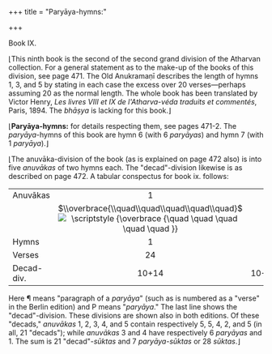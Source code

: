 +++
title = "Paryāya-hymns:"

+++




Book IX.

⌊This ninth book is the second of the second grand division of the
Atharvan collection. For a general statement as to the make-up of the
books of this division, see page 471. The Old Anukramaṇī describes the
length of hymns 1, 3, and 5 by stating in each case the excess over 20
verses—perhaps assuming 20 as the normal length. The whole book has been
translated by Victor Henry, *Les livres VIII et IX de l'Atharva-véda
traduits et commentés*, Paris, 1894. The *bhāṣya* is lacking for this
book.⌋

⌊**Paryāya-hymns:** for details respecting them, see pages 471-2. The
*paryāya*-hymns of this book are hymn 6 (with 6 *paryāyas*) and hymn 7
(with 1 *paryāya*).⌋

⌊The anuvāka-division of the book (as is explained on page 472 also) is
into five *anuvākas* of two hymns each. The "decad"-division likewise is
as described on page 472. A tabular conspectus for book ix. follows:

|            |                                                                                                                                                                                                                     |         |                                                                                                                                                                                                                     |       |                                                                                                                                                                                                                     |     |                                                                                                                                                                                                                     |       |                                                                                                                                                                                                                     |         |
|------------|:-------------------------------------------------------------------------------------------------------------------------------------------------------------------------------------------------------------------:|:-------:|:-------------------------------------------------------------------------------------------------------------------------------------------------------------------------------------------------------------------:|:-----:|:-------------------------------------------------------------------------------------------------------------------------------------------------------------------------------------------------------------------:|:---:|:-------------------------------------------------------------------------------------------------------------------------------------------------------------------------------------------------------------------:|:-----:|:-------------------------------------------------------------------------------------------------------------------------------------------------------------------------------------------------------------------:|:-------:|
| Anuvākas   |                                                                                                          1                                                                                                          |         |                                                                                                          2                                                                                                          |       |                                                                                                          3                                                                                                          |     |                                                                                                          4                                                                                                          |       |                                                                                                          5                                                                                                          |         |
|            | $\\overbrace{\\quad\\quad\\quad\\quad\\quad}$![\\scriptstyle {\\overbrace {\\quad \\quad \\quad \\quad \\quad }}](https://wikimedia.org/api/rest_v1/media/math/render/svg/5dd6c11e1f912680c3fdabdde29b0eacf5ce7f8d) |         | $\\overbrace{\\quad\\quad\\quad\\quad\\quad}$![\\scriptstyle {\\overbrace {\\quad \\quad \\quad \\quad \\quad }}](https://wikimedia.org/api/rest_v1/media/math/render/svg/5dd6c11e1f912680c3fdabdde29b0eacf5ce7f8d) |       | $\\overbrace{\\quad\\quad\\quad\\quad\\quad}$![\\scriptstyle {\\overbrace {\\quad \\quad \\quad \\quad \\quad }}](https://wikimedia.org/api/rest_v1/media/math/render/svg/5dd6c11e1f912680c3fdabdde29b0eacf5ce7f8d) |     | $\\overbrace{\\quad\\quad\\quad\\quad\\quad}$![\\scriptstyle {\\overbrace {\\quad \\quad \\quad \\quad \\quad }}](https://wikimedia.org/api/rest_v1/media/math/render/svg/5dd6c11e1f912680c3fdabdde29b0eacf5ce7f8d) |       | $\\overbrace{\\quad\\quad\\quad\\quad\\quad}$![\\scriptstyle {\\overbrace {\\quad \\quad \\quad \\quad \\quad }}](https://wikimedia.org/api/rest_v1/media/math/render/svg/5dd6c11e1f912680c3fdabdde29b0eacf5ce7f8d) |         |
| Hymns      |                                                                                                          1                                                                                                          |    2    |                                                                                                          3                                                                                                          |   4   |                                                                                                          5                                                                                                          |  6  |                                                                                                          7                                                                                                          |   8   |                                                                                                          9                                                                                                          |   10    |
| Verses     |                                                                                                         24                                                                                                          |   25    |                                                                                                         31                                                                                                          |  24   |                                                                                                         38                                                                                                          | 62¶ |                                                                                                         26¶                                                                                                         |  22   |                                                                                                         22                                                                                                          |   28    |
| Decad-div. |                                                                                                        10+14                                                                                                        | 10+10+5 |                                                                                                      10+10+11                                                                                                       | 10+14 |                                                                                                     10+10+10+8                                                                                                      | 6P  |                                                                                                         1P                                                                                                          | 10+12 |                                                                                                        10+12                                                                                                        | 10+10+8 |

Here ¶ means "paragraph of a *paryāya*" (such as is numbered as a
"verse" in the Berlin edition) and P means "*paryāya*." The last line
shows the "decad"-division. These divisions are shown also in both
editions. Of these "decads," *anuvākas* 1, 2, 3, 4, and 5 contain
respectively 5, 5, 4, 2, and 5 (in all, 21 "decads"); while *anuvākas* 3
and 4 have respectively 6 *paryāyas* and 1. The sum is 21
"decad"-*sūktas* and 7 *paryāya-sūktas* or 28 *sūktas*.⌋

  

